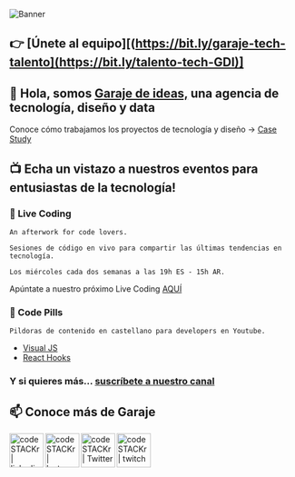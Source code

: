 ![Banner](https://user-images.githubusercontent.com/82031166/161051918-e7c7c11f-49f1-4b39-aef0-30033c451636.gif)

## 👉 [Únete al equipo][(https://bit.ly/garaje-tech-talento](https://bit.ly/talento-tech-GDI)]


## 👋 Hola, somos [Garaje de ideas,](www.garajedeideas.com) una agencia de tecnología, diseño y data 
Conoce cómo trabajamos los proyectos de tecnología y diseño
-> [Case Study](https://garajedeideas.com/proyectos/adeslas/)


## 📺 Echa un vistazo a nuestros eventos para entusiastas de la tecnología!

### 🚀 Live Coding
```
An afterwork for code lovers. 

Sesiones de código en vivo para compartir las últimas tendencias en tecnología. 

Los miércoles cada dos semanas a las 19h ES - 15h AR.
```

Apúntate a nuestro próximo Live Coding [AQUÍ](https://livecoding.garajedeideas.com/)

### 💊 Code Pills
```
Pildoras de contenido en castellano para developers en Youtube.
```

* [Visual JS](https://www.youtube.com/playlist?list=PLTg7E2ObeSja25jqmtjeW0DIgjTB93v1y)
* [React Hooks](https://youtube.com/playlist?list=PLTg7E2ObeSjZ_tAj2DTJrpbIFlQnoSvxR)

### Y si quieres más... [suscríbete a nuestro canal](https://www.youtube.com/channel/UC2VAkhXrEjlpBqDRMeIKJnA?sub_confirmation=1)


## 📫 Conoce más de Garaje

[<img align="left" alt="codeSTACKr | linkedin" width="60px" src="https://user-images.githubusercontent.com/82031166/161102051-52a9495e-209b-46b9-9d6d-d483648d3d1e.png" />][linkedin]
[<img align="left" alt="codeSTACKr | Instagram" width="60px" src="https://user-images.githubusercontent.com/82031166/161102056-e0679566-ea27-4cb8-a7e4-46a53ad4c35f.png" />][instagram]
[<img align="left" alt="codeSTACKr | Twitter" width="60px" src="https://user-images.githubusercontent.com/82031166/161102055-c35eeabc-4f8b-4d98-af76-7c6bdb71d598.png" />][twitter]
[<img align="left" alt="codeSTACKr | twitch" width="60px" src="https://user-images.githubusercontent.com/82031166/161102059-d785ced2-049f-4f2f-abbb-9a528c74b709.png" />][twitch]


[linkedin]: www.linkedin.com/company/2629927
[instagram]: https://www.instagram.com/garaje_de_ideas/
[twitter]: https://twitter.com/garajedeideas
[twitch]: https://www.twitch.tv/garajedeideas

